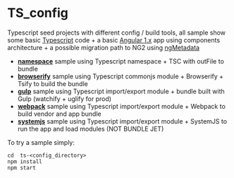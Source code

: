 # TS_config
Typescript seed projects with different config / build tools, 
all sample show some basic [Typescript](http://www.typescriptlang.org/docs/handbook/modules.html) code + 
a basic [Angular 1.x](https://docs.angularjs.org/guide/component) app using components architecture +
a possible migration path to NG2 using [ngMetadata](https://github.com/ngParty/ng-metadata/blob/master/docs/DESIGN-PATTERNS.md)

- **[namespace](ts-namespace)** sample using Typescript namespace + TSC with outFile to bundle
- **[browserify](ts-browserify)** sample using Typescript commonjs module + Browserify + Tsify to build the bundle
- **[gulp](ts-gulp)** sample using Typescript import/export module + bundle built with Gulp (watchify + uglify for prod)
- **[webpack](ts-webpack)** sample using Typescript import/export module + Webpack to build vendor and app bundle
- **[systemjs](ts-systemjs)** sample using Typescript import/export module + SystemJS to run the app and load modules (NOT BUNDLE JET)


To try a sample simply: 
```
cd  ts-<config_directory>
npm install
npm start
```